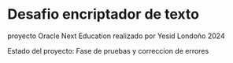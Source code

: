 <h1>Desafio encriptador de texto</h1>
proyecto Oracle Next Education
realizado por Yesid Londoño 2024

<body><p> Estado del proyecto: Fase de pruebas y correccion de errores</p></body>

